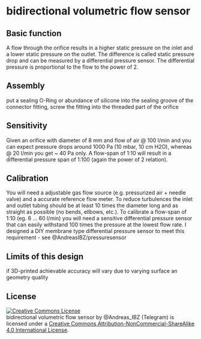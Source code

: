 # bidirectional volumetric flow sensor

## Basic function
A flow through the orifice results in a higher static pressure on the inlet and a lower static pressure on the outlet. The difference is called static pressure drop and can be measured by a differential pressure sensor. The differential pressure is proportional to the flow to the power of 2.  

## Assembly
put a sealing O-Ring or abundance of silicone into the sealing groove of the connector fitting, screw the fitting into the threaded part of the orifice

## Sensitivity
Given an orifice with diameter of 8 mm and flow of air @ 100 l/min and you can expect pressure drops around 1000 Pa (10 mbar, 10 cm H2O), whereas @ 20 l/min you get ~ 40 Pa only. A flow-span of 1:10 will result in a differential pressure span of 1:100 (again the power of 2 relation). 

## Calibration
You will need a adjustable gas flow source (e.g. pressurized air + needle valve) and a accurate reference flow meter. To reduce turbulences the inlet and outlet tubing should be at least 10 times the diameter long and as straight as possible (no bends, ellbows, etc.). To calibrate a flow-span of 1:10 (eg. 6 ... 60 l/min) you will need a sensitive differential pressure sensor that can easily withstand 100 times the pressure at the lowest flow rate. I designed a DIY membrane type differential pressure sensor to meet this requirement - see @AndreasIBZ/pressuresensor

## Limits of this design
if 3D-printed achievable accuracy will vary due to varying surface an geometry quality

## License
<a rel="license" href="http://creativecommons.org/licenses/by-nc-sa/4.0/"><img alt="Creative Commons License" style="border-width:0" src="https://i.creativecommons.org/l/by-nc-sa/4.0/88x31.png" /></a><br /><span xmlns:dct="http://purl.org/dc/terms/" href="http://purl.org/dc/dcmitype/Text" property="dct:title" rel="dct:type">bidirectional volumetric flow sensor</span> by <span xmlns:cc="http://creativecommons.org/ns#" property="cc:attributionName">@Andreas_IBZ (Telegram)</span> is licensed under a <a rel="license" href="http://creativecommons.org/licenses/by-nc-sa/4.0/">Creative Commons Attribution-NonCommercial-ShareAlike 4.0 International License</a>.
